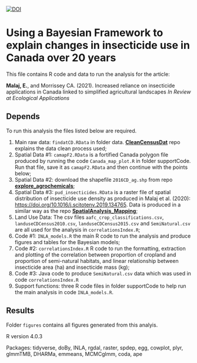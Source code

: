 [![DOI](https://zenodo.org/badge/DOI/10.5281/zenodo.4799489.svg)](https://doi.org/10.5281/zenodo.4799489)

# Using a Bayesian Framework to explain changes in insecticide use in Canada over 20 years

This file contains R code and data to run the analysis for the article:

**Malaj, E.**, and Morrissey CA. (2021). Increased reliance on insecticide applications in Canada linked to simplified agricultural landscapes *In Review at Ecological Applications* 

## Depends

To run this analysis the files listed below are required. 
1. Main raw data: `findatCD.RData` in folder data. **[CleanCensusDat](https://github.com/eginamalaj/CleanCensusDat)** repo explains the data clean process used;
2. Spatial Data #1: `camapF2.RData` is a fortified Canada polygon file produced by running the code `Canada_map_plot.R` in folder supportCode. Run that file, save it as `camapF2.RData` and then continue with the points below;
3. Spatial Data #2: download the shapefile `2016CD_ag.shp` from repo **[explore_agrochemicals](https://github.com/eginamalaj/explore_agrochemicals/tree/main/CDshapefile)**;
4. Spatial Data #3: `pud_insecticides.RData` is a raster file of spatial distribution of insecticide use density as produced in Malaj et al. (2020): https://doi.org/10.1016/j.scitotenv.2019.134765. Data is produced in a similar way as the repo **[SpatialAnalysis_Mapping](https://github.com/eginamalaj/SpatialAnalysis_Mapping)**;
5. Land Use Data: The csv files `aafc_crop_classifications.csv`, `landuseCDCensus2010.csv`, `landuseCDCensus2015.csv` and `SemiNatural.csv` are all used for the analysis in `correlationsIndex.R`;
6. Code #1: `INLA_models.R` the main R code to run the analysis and produce figures and tables for the Bayesian models;
7. Code #2: `correlationsIndex.R` R code to run the formatting, extraction and plotting of the correlation between proportion of cropland and proportion of semi-natural habitats, and linear relationship between insecticide area (ha) and insecticide mass (kg);
8. Code #3: Java code to produce `SemiNatural.csv` data which was used in code `correlationsIndex.R`
9. Support functions: three R code files in folder supportCode to help run the main analysis in code `INLA_models.R`.

## Results

Folder `figures` contains all figures generated from this analyis.

R version 4.0.3

Packages: tidyverse, doBy, INLA, rgdal, raster, spdep, egg, cowplot, plyr, glmmTMB, DHARMa, emmeans, MCMCglmm, coda, ape
